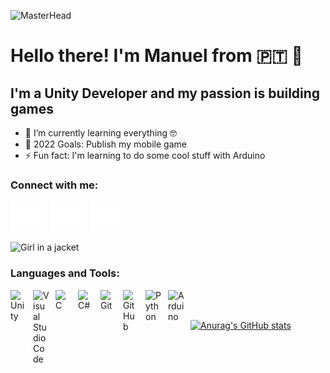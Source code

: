 ![MasterHead](https://encoura.org/wp-content/uploads/2017/09/WUC-9.13.16-Banner.jpg)

# Hello there! I'm Manuel from 🇵🇹 👋 


## I'm a Unity Developer and my passion is building games

- 🌱 I’m currently learning everything 🤓
- 🥅 2022 Goals: Publish my mobile game
- ⚡ Fun fact: I'm learning to do some cool stuff with Arduino

### Connect with me:

[![website](./img/twitter-dark.svg)](https://twitter.com/Manel_GameDev)
&nbsp;&nbsp;
[![website](./img/linkedin-dark.svg)](https://www.linkedin.com/in/manuel-jo%C3%A3o-gra%C3%A7a-653aa3226/)
&nbsp;&nbsp;
[![website](./img/instagram-dark.svg)](https://www.instagram.com/manel.gamedev/)

<img src="https://media.giphy.com/media/qgQUggAC3Pfv687qPC/giphy.gif" alt="Girl in a jacket" width="350" height="250">

### Languages and Tools:

<img align="left" alt="Unity" width="26px" src="https://cdn.jsdelivr.net/gh/devicons/devicon/icons/unity/unity-original.svg" style="padding-right:10px;"/>
<img align="left" alt="Visual Studio Code" width="26px" src="https://cdn.jsdelivr.net/gh/devicons/devicon/icons/vscode/vscode-original.svg" style="padding-right:10px;"/>
<img align="left" alt="C" width="26px" src="https://cdn.jsdelivr.net/gh/devicons/devicon/icons/c/c-original.svg" style="padding-right:10px;" />
<img align="left" alt="C#" width="26px" src="https://cdn.jsdelivr.net/gh/devicons/devicon/icons/csharp/csharp-original.svg" style="padding-right:10px;" />
<img align="left" alt="Git" width="26px" src="https://cdn.jsdelivr.net/gh/devicons/devicon/icons/git/git-original.svg" style="padding-right:10px;" />
<img align="left" alt="GitHub" width="26px" src="https://cdn.jsdelivr.net/gh/devicons/devicon/icons/github/github-original.svg" style="padding-right:10px;" />
<img align="left" alt="Python" width="26px" src="https://cdn.jsdelivr.net/gh/devicons/devicon/icons/python/python-original.svg" style="padding-right:10px;" />
<img align="left" alt="Arduino" width="26px" src="https://cdn.jsdelivr.net/gh/devicons/devicon/icons/arduino/arduino-original-wordmark.svg" style="padding-right:10px;"/>


</br>
</br>

[![Anurag's GitHub stats](https://github-readme-stats.vercel.app/api?username=manel-graca)](https://github.com/anuraghazra/github-readme-stats)
